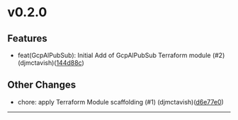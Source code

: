 # v0.2.0

## Features
* feat(GcpAlPubSub): Initial Add of GcpAlPubSub Terraform module (#2) (djmctavish)([144d88c](https://github.com/lacework/terraform-gcp-pub-sub-audit-log/commit/144d88c8ff700107780bb8dc9dfcc729325d5f94))
## Other Changes
* chore: apply Terraform Module scaffolding (#1) (djmctavish)([d6e77e0](https://github.com/lacework/terraform-gcp-pub-sub-audit-log/commit/d6e77e0135b328b0868f3b690bf26169d30b661e))
---

